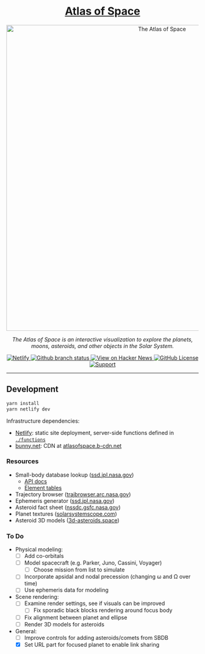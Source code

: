 <h1 align="center">
  <a href="https://atlasof.space">Atlas of Space</a>
</h1>

<p align="center">
  <a href="https://atlasof.space">
    <img src="https://atlasofspace.b-cdn.net/atlasofspace.png" alt="The Atlas of Space" width="800" />
  </a>
</p>

<p align="center">
  <em>The Atlas of Space is an interactive visualization to explore the planets, moons, asteroids, and other objects in the Solar System.</em>
</p>

<p align="center">
  <a href="https://app.netlify.com/sites/atlasofspace/overview">
    <img alt="Netlify" src="https://img.shields.io/netlify/c6752917-303f-4161-a5bd-de069aa2d9b1?style=flat-square" />
  </a>
  <a href="https://github.com/gordonhart/atlasof.space">
    <img alt="Github branch status" src="https://img.shields.io/github/checks-status/gordonhart/atlasof.space/trunk?style=flat-square" />
  </a>
  <a href="https://news.ycombinator.com/item?id=42634787">
    <img alt="View on Hacker News" src="https://img.shields.io/badge/HackerNews-%E2%96%B2770-ff6600?style=flat-square" />
  </a>
  <a href="https://github.com/gordonhart/atlasof.space/tree/gh/badges?tab=License-1-ov-file">
    <img alt="GitHub License" src="https://img.shields.io/github/license/gordonhart/atlasof.space?style=flat-square">
  </a>
  <a href="https://buymeacoffee.com/atlasofspace">
    <img alt="Support" src="https://img.shields.io/badge/Support-%E2%99%A5%EF%B8%8E-purple?style=flat-square">
  </a>
</p>

---

## Development

```sh
yarn install
yarn netlify dev
```

Infrastructure dependencies:

- [Netlify](https://app.netlify.com/sites/atlasofspace/overview): static site deployment, server-side functions defined
  in [`./functions`](./functions)
- [bunny.net](https://bunny.net/): CDN at [atlasofspace.b-cdn.net](https://atlasofspace.b-cdn.net)

### Resources

- Small-body database lookup ([ssd.jpl.nasa.gov](https://ssd.jpl.nasa.gov/tools/sbdb_lookup.html))
  - [API docs](https://ssd-api.jpl.nasa.gov/doc/sbdb.html)
  - [Element tables](https://ssd.jpl.nasa.gov/sb/elem_tables.html)
- Trajectory browser ([trajbrowser.arc.nasa.gov](https://trajbrowser.arc.nasa.gov/traj_browser.php))
- Ephemeris generator ([ssd.jpl.nasa.gov](https://ssd.jpl.nasa.gov/horizons/app.html#/))
- Asteroid fact sheet ([nssdc.gsfc.nasa.gov](https://nssdc.gsfc.nasa.gov/planetary/factsheet/asteroidfact.html))
- Planet textures ([solarsystemscope.com](https://www.solarsystemscope.com/textures/))
- Asteroid 3D models ([3d-asteroids.space](https://3d-asteroids.space/asteroids/))

### To Do

- Physical modeling:
  - [ ] Add co-orbitals
  - [ ] Model spacecraft (e.g. Parker, Juno, Cassini, Voyager)
    - [ ] Choose mission from list to simulate
  - [ ] Incorporate apsidal and nodal precession (changing ω and Ω over time)
  - [ ] Use ephemeris data for modeling
- Scene rendering:
  - [ ] Examine render settings, see if visuals can be improved
    - [ ] Fix sporadic black blocks rendering around focus body
  - [ ] Fix alignment between planet and ellipse
  - [ ] Render 3D models for asteroids
- General:
  - [ ] Improve controls for adding asteroids/comets from SBDB
  - [x] Set URL part for focused planet to enable link sharing
